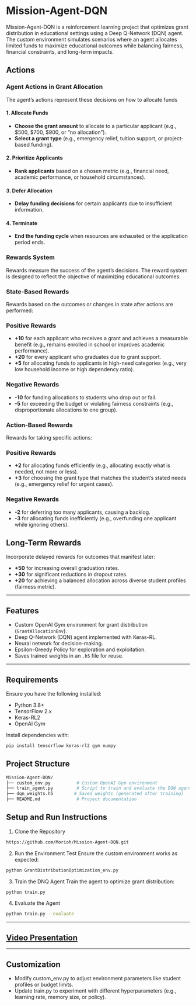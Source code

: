 # Mission-Agent-DQN

Mission-Agent-DQN is a reinforcement learning project that optimizes grant distribution in educational settings using a Deep Q-Network (DQN) agent. The custom environment simulates scenarios where an agent allocates limited funds to maximize educational outcomes while balancing fairness, financial constraints, and long-term impacts.

## Actions

### Agent Actions in Grant Allocation

The agent’s actions represent these decisions on how to allocate funds 

#### 1. Allocate Funds
- **Choose the grant amount** to allocate to a particular applicant (e.g., $500, $700, $900, or “no allocation”).
- **Select a grant type** (e.g., emergency relief, tuition support, or project-based funding).

#### 2. Prioritize Applicants
- **Rank applicants** based on a chosen metric (e.g., financial need, academic performance, or household circumstances).

#### 3. Defer Allocation
- **Delay funding decisions** for certain applicants due to insufficient information.

#### 4. Terminate
- **End the funding cycle** when resources are exhausted or the application period ends.

### Rewards System

Rewards measure the success of the agent’s decisions. The reward system is designed to reflect the objective of maximizing educational outcomes:

### State-Based Rewards
Rewards based on the outcomes or changes in state after actions are performed:

### Positive Rewards
- **+10** for each applicant who receives a grant and achieves a measurable benefit (e.g., remains enrolled in school or improves academic performance).
- **+20** for every applicant who graduates due to grant support.
- **+5** for allocating funds to applicants in high-need categories (e.g., very low household income or high dependency ratio).

### Negative Rewards
- **-10** for funding allocations to students who drop out or fail.
- **-5** for exceeding the budget or violating fairness constraints (e.g., disproportionate allocations to one group).

### Action-Based Rewards
Rewards for taking specific actions:

### Positive Rewards
- **+2** for allocating funds efficiently (e.g., allocating exactly what is needed, not more or less).
- **+3** for choosing the grant type that matches the student’s stated needs (e.g., emergency relief for urgent cases).

### Negative Rewards
- **-2** for deferring too many applicants, causing a backlog.
- **-3** for allocating funds inefficiently (e.g., overfunding one applicant while ignoring others).

## Long-Term Rewards
Incorporate delayed rewards for outcomes that manifest later:
- **+50** for increasing overall graduation rates.
- **+30** for significant reductions in dropout rates.
- **+20** for achieving a balanced allocation across diverse student profiles (fairness metric).

---

## Features
- Custom OpenAI Gym environment for grant distribution (`GrantAllocationEnv`).
- Deep Q-Network (DQN) agent implemented with Keras-RL.
- Neural network for decision-making.
- Epsilon-Greedy Policy for exploration and exploitation.
- Saves trained weights in an `.h5` file for reuse.

---

## Requirements
Ensure you have the following installed:
- Python 3.8+
- TensorFlow 2.x
- Keras-RL2
- OpenAI Gym

Install dependencies with:
```bash
pip install tensorflow keras-rl2 gym numpy
```
## Project Structure

```bash
Mission-Agent-DQN/
├── custom_env.py          # Custom OpenAI Gym environment
├── train_agent.py         # Script to train and evaluate the DQN agent
├── dqn_weights.h5        # Saved weights (generated after training)
├── README.md              # Project documentation
```

## Setup and Run Instructions

1. Clone the Repository
```bash
https://github.com/Morioh/Mission-Agent-DQN.git
```
2. Run the Environment Test
Ensure the custom environment works as expected:
```bash
python GrantDistributionOptimization_env.py
```
3. Train the DNQ Agent
Train the agent to optimize grant distribution:
```bash
python train.py
```
4. Evaluate the Agent
```bash
python train.py --evaluate
```
---

## [Video Presentation](https://youtu.be/f7_HZEDreXM)

---
## Customization

- Modify custom_env.py to adjust environment parameters like student profiles or budget limits.
- Update train.py to experiment with different hyperparameters (e.g., learning rate, memory size, or policy).

